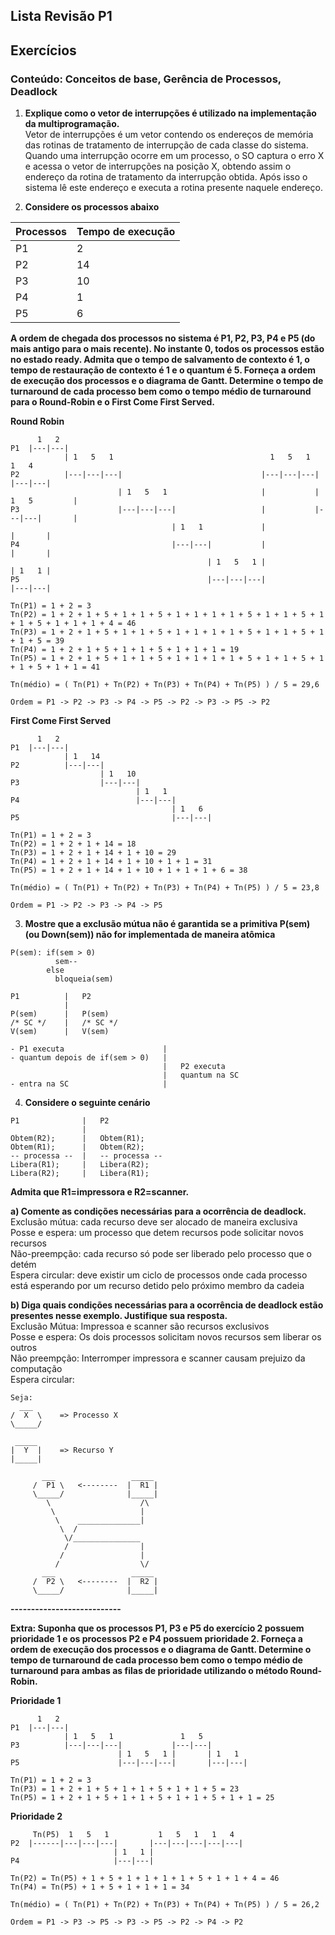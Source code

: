 ## Lista Revisão P1
## Exercícios

### Conteúdo: Conceitos de base, Gerência de Processos, Deadlock

1. **Explique como o vetor de interrupções é utilizado na implementação da multiprogramação.**<br/>
Vetor de interrupções é um vetor contendo os endereços de memória das rotinas de tratamento de interrupção de cada classe do sistema. Quando uma interrupção ocorre em um processo, o SO captura o erro X e acessa o vetor de interrupções na posição X, obtendo assim o endereço da rotina de tratamento da interrupção obtida. Após isso o sistema lê este endereço e executa a rotina presente naquele endereço.

2. **Considere os processos abaixo**

| Processos | Tempo de execução |
|-----------|-------------------|
| P1        | 2                 |
| P2        | 14                |
| P3        | 10                |
| P4        | 1                 |
| P5        | 6                 |

**A ordem de chegada dos processos no sistema é P1, P2, P3, P4 e P5 (do mais antigo para o mais recente). No instante 0, todos os processos estão no estado ready. Admita que o tempo de salvamento de contexto é 1, o tempo de restauração de contexto é 1 e o quantum é 5. Forneça a ordem de execução dos processos e o diagrama de Gantt. Determine o tempo de turnaround de cada processo bem como o tempo médio de turnaround para o Round-Robin e o First Come First Served.**<br/>

**Round Robin**
```
      1   2
P1  |---|---|
            | 1   5   1                                   1   5   1                   1   4 
P2          |---|---|---|                               |---|---|---|               |---|---|
                        | 1   5   1                     |           | 1   5         |
P3                      |---|---|---|                   |           |---|---|       |
                                    | 1   1             |                   |       |
P4                                  |---|---|           |                   |       |
                                            | 1   5   1 |                   | 1   1 |
P5                                          |---|---|---|                   |---|---|

Tn(P1) = 1 + 2 = 3
Tn(P2) = 1 + 2 + 1 + 5 + 1 + 1 + 5 + 1 + 1 + 1 + 1 + 5 + 1 + 1 + 5 + 1 + 1 + 5 + 1 + 1 + 1 + 4 = 46
Tn(P3) = 1 + 2 + 1 + 5 + 1 + 1 + 5 + 1 + 1 + 1 + 1 + 5 + 1 + 1 + 5 + 1 + 1 + 5 = 39
Tn(P4) = 1 + 2 + 1 + 5 + 1 + 1 + 5 + 1 + 1 + 1 = 19
Tn(P5) = 1 + 2 + 1 + 5 + 1 + 1 + 5 + 1 + 1 + 1 + 1 + 5 + 1 + 1 + 5 + 1 + 1 + 5 + 1 + 1 = 41

Tn(médio) = ( Tn(P1) + Tn(P2) + Tn(P3) + Tn(P4) + Tn(P5) ) / 5 = 29,6

Ordem = P1 -> P2 -> P3 -> P4 -> P5 -> P2 -> P3 -> P5 -> P2
```

**First Come First Served**
```
      1   2
P1  |---|---|
            | 1   14
P2          |---|---|
                    | 1   10
P3                  |---|---|
                            | 1   1
P4                          |---|---|
                                    | 1   6
P5                                  |---|---|

Tn(P1) = 1 + 2 = 3
Tn(P2) = 1 + 2 + 1 + 14 = 18
Tn(P3) = 1 + 2 + 1 + 14 + 1 + 10 = 29
Tn(P4) = 1 + 2 + 1 + 14 + 1 + 10 + 1 + 1 = 31
Tn(P5) = 1 + 2 + 1 + 14 + 1 + 10 + 1 + 1 + 1 + 6 = 38

Tn(médio) = ( Tn(P1) + Tn(P2) + Tn(P3) + Tn(P4) + Tn(P5) ) / 5 = 23,8

Ordem = P1 -> P2 -> P3 -> P4 -> P5
```

3. **Mostre que a exclusão mútua não é garantida se a primitiva P(sem) (ou Down(sem)) não for implementada de maneira atômica**<br/>

```
P(sem): if(sem > 0)
          sem--
        else
          bloqueia(sem)
```

```
P1          |   P2
            |   
P(sem)      |   P(sem)
/* SC */    |   /* SC */
V(sem)      |   V(sem)
```

```
- P1 executa                      |
- quantum depois de if(sem > 0)   |
                                  |   P2 executa
                                  |   quantum na SC
- entra na SC                     |
```

4. **Considere o seguinte cenário**
```
P1              |   P2
                |
Obtem(R2);      |   Obtem(R1);
Obtem(R1);      |   Obtem(R2);
-- processa --  |   -- processa --
Libera(R1);     |   Libera(R2);
Libera(R2);     |   Libera(R1);
```

**Admita que R1=impressora e R2=scanner.**<br/>

**a) Comente as condições necessárias para a ocorrência de deadlock.**<br/>
Exclusão mútua: cada recurso deve ser alocado de maneira exclusiva<br/>
Posse e espera: um processo que detem recursos pode solicitar novos recursos<br/>
Não-preempção: cada recurso só pode ser liberado pelo processo que o detém<br/>
Espera circular: deve existir um ciclo de processos onde cada processo está esperando por um recurso detido pelo próximo membro da cadeia<br/>

**b) Diga quais condições necessárias para a ocorrência de deadlock estão presentes nesse exemplo. Justifique sua resposta.**<br/>
Exclusão Mútua: Impressoa e scanner são recursos exclusivos<br/>
Posse e espera: Os dois processos solicitam novos recursos sem liberar os outros<br/>
Não preempção: Interromper impressora e scanner causam prejuizo da computação<br/>
Espera circular:

```
Seja:
  ___
/  X  \    => Processo X
\_____/

 _____
|  Y  |    => Recurso Y
|_____|

```

```
       ___                 _____
     /  P1 \   <--------  |  R1 |
     \_____/              |_____|
        \                    /\
         \                   |
          \    ______________|
           \  /
            \/_______________
            /                | 
           /                 |
          /                  \/
       ___                 _____
     /  P2 \   <--------  |  R2 |
     \_____/              |_____|

```

**---------------------------**<br/>

**Extra: Suponha que os processos P1, P3 e P5 do exercício 2 possuem prioridade 1 e os processos P2 e P4 possuem prioridade 2. Forneça a ordem de execução dos processos e o diagrama de Gantt. Determine o tempo de turnaround de cada processo bem como o tempo médio de turnaround para ambas as filas de prioridade utilizando o método Round-Robin.**

**Prioridade 1**
```
      1   2
P1  |---|---|
            | 1   5   1               1   5
P3          |---|---|---|           |---|---|
                        | 1   5   1 |       | 1   1
P5                      |---|---|---|       |---|---|

Tn(P1) = 1 + 2 = 3
Tn(P3) = 1 + 2 + 1 + 5 + 1 + 1 + 5 + 1 + 1 + 5 = 23
Tn(P5) = 1 + 2 + 1 + 5 + 1 + 1 + 5 + 1 + 1 + 5 + 1 + 1 = 25
```

**Prioridade 2**
```
     Tn(P5)  1   5   1           1   5   1   1   4
P2  |------|---|---|---|       |---|---|---|---|---|
                       | 1   1 |
P4                     |---|---|

Tn(P2) = Tn(P5) + 1 + 5 + 1 + 1 + 1 + 1 + 5 + 1 + 1 + 4 = 46
Tn(P4) = Tn(P5) + 1 + 5 + 1 + 1 + 1 = 34

Tn(médio) = ( Tn(P1) + Tn(P2) + Tn(P3) + Tn(P4) + Tn(P5) ) / 5 = 26,2

Ordem = P1 -> P3 -> P5 -> P3 -> P5 -> P2 -> P4 -> P2
```